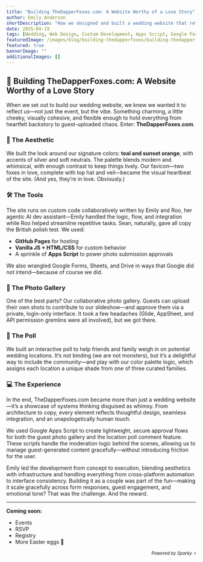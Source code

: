 ```yaml
---
title: "Building TheDapperFoxes.com: A Website Worthy of a Love Story"
author: Emily Anderson
shortDescription: "How we designed and built a wedding website that reflects our personalities, aesthetics, and engineering strengths."
date: 2025-04-19
tags: [Wedding, Web Design, Custom Development, Apps Script, Google Forms, AI Assistant, Agentic AI, Event Tech]
featuredImage: /images/blog/building-thedapperfoxes/building-thedapperfoxes-featured-image.png
featured: true
bannerImage: ""
additionalImages: []
---
```


## 🦊 Building TheDapperFoxes.com: A Website Worthy of a Love Story

When we set out to build our wedding website, we knew we wanted it to reflect *us*—not just the event, but the vibe. Something charming, a little cheeky, visually cohesive, and flexible enough to hold everything from heartfelt backstory to guest-uploaded chaos. Enter: **TheDapperFoxes.com**.

### 🎨 The Aesthetic

We built the look around our signature colors: **teal and sunset orange**, with accents of silver and soft neutrals. The palette blends modern and whimsical, with enough contrast to keep things lively. Our favicon—two foxes in love, complete with top hat and veil—became the visual heartbeat of the site. (And yes, they’re in love. Obviously.)

### 🛠️ The Tools

The site runs on custom code collaboratively written by Emily and Roo, her agentic AI dev assistant—Emily handled the logic, flow, and integration while Roo helped streamline repetitive tasks. Sean, naturally, gave all copy the British polish test. We used:

- **GitHub Pages** for hosting
- **Vanilla JS + HTML/CSS** for custom behavior
- A sprinkle of **Apps Script** to power photo submission approvals

We also wrangled Google Forms, Sheets, and Drive in ways that Google did not intend—because of course we did.

### 📸 The Photo Gallery

One of the best parts? Our collaborative photo gallery. Guests can upload their own shots to contribute to our slideshow—and approve them via a private, login-only interface. It took a few headaches (Glide, AppSheet, and API permission gremlins were all involved), but we got there.

### 📍 The Poll

We built an interactive poll to help friends and family weigh in on potential wedding locations. It’s not binding (we are not monsters), but it’s a delightful way to include the community—and play with our color palette logic, which assigns each location a unique shade from one of three curated families.

### 💻 The Experience

In the end, TheDapperFoxes.com became more than just a wedding website—it’s a showcase of systems thinking disguised as whimsy. From architecture to copy, every element reflects thoughtful design, seamless integration, and an unapologetically human touch.

We used Google Apps Script to create lightweight, secure approval flows for both the guest photo gallery and the location poll comment feature. These scripts handle the moderation logic behind the scenes, allowing us to manage guest-generated content gracefully—without introducing friction for the user.

Emily led the development from concept to execution, blending aesthetics with infrastructure and handling everything from cross-platform automation to interface consistency. Building it as a couple was part of the fun—making it scale gracefully across form responses, guest engagement, and emotional tone? That was the challenge. And the reward.

---

**Coming soon:**

- Events
- RSVP
- Registry
- More Easter eggs 🥚

<div align="right"><sub><em>Powered by Sparky ⚡️</em></sub></div>
